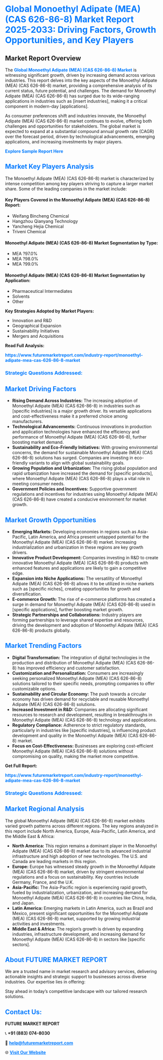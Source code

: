 <h1 style="color: #007BFF;">Global Monoethyl Adipate (MEA) (CAS 626-86-8) Market Report 2025-2033: Driving Factors, Growth Opportunities, and Key Players</h1>

<section id="overview">
<h2>Market Report Overview</h2>
<p>The <a href="https://www.futuremarketreport.com/industry-report/monoethyl-adipate-mea-cas-626-86-8-market" style="color: #007BFF; text-decoration: none;"><strong>Global Monoethyl Adipate (MEA) (CAS 626-86-8) Market</strong></a> is witnessing significant growth, driven by increasing demand across various industries. This report delves into the key aspects of the Monoethyl Adipate (MEA) (CAS 626-86-8) market, providing a comprehensive analysis of its current status, future potential, and challenges. The demand for Monoethyl Adipate (MEA) (CAS 626-86-8) has surged due to its wide-ranging applications in industries such as [insert industries], making it a critical component in modern-day [applications].</p>
<p>As consumer preferences shift and industries innovate, the Monoethyl Adipate (MEA) (CAS 626-86-8) market continues to evolve, offering both challenges and opportunities for stakeholders. The global market is expected to expand at a substantial compound annual growth rate (CAGR) over the forecast period, driven by technological advancements, emerging applications, and increasing investments by major players.</p>
</section>

<section id="overview">
<p><a href="https://www.futuremarketreport.com/request-sample/reportId=83731" style="color: #007BFF; text-decoration: none;"><strong>Explore Sample Report Here</strong></a></p>
</section>

<section id="key-players">
<h2 style="color: #007BFF;">Market Key Players Analysis</h2>
<p>The Monoethyl Adipate (MEA) (CAS 626-86-8) market is characterized by intense competition among key players striving to capture a larger market share. Some of the leading companies in the market include:</p>
<h4>Key Players Covered in the Monoethyl Adipate (MEA) (CAS 626-86-8) Report:</h4>
<ul><li>Weifang Bincheng Chemical</li><li>Hangzhou Qianyang Technology</li><li>Yancheng Hejia Chemical</li><li>Triveni Chemical</li></ul>
<h4>Monoethyl Adipate (MEA) (CAS 626-86-8) Market Segmentation by Type:</h4>
<ul><li>MEA ?97.0%</li><li>MEA ?98.0%</li><li>MEA ?99.0%</li></ul>

<h4>Monoethyl Adipate (MEA) (CAS 626-86-8) Market Segmentation by Application:</h4>
<ul><li>Pharmaceutical Intermediates</li><li>Solvents</li><li>Other</li></ul>
<p><strong>Key Strategies Adopted by Market Players:</strong></p>
<ul>
<li>Innovation and R&D</li>
<li>Geographical Expansion</li>
<li>Sustainability Initiatives</li>
<li>Mergers and Acquisitions</li>
</ul>
</section>

<section>
<p><strong>Read Full Analysis: </strong></p><a href="https://www.futuremarketreport.com/industry-report/monoethyl-adipate-mea-cas-626-86-8-market" style="color: #007BFF; text-decoration: none;"><strong>https://www.futuremarketreport.com/industry-report/monoethyl-adipate-mea-cas-626-86-8-market</strong></a>
<h3 style="color: #007BFF;">Strategic Questions Addressed:</h3>
</section>

<section id="driving-factors">
<h2 style="color: #007BFF;">Market Driving Factors</h2>
<ul>
<li><strong>Rising Demand Across Industries:</strong> The increasing adoption of Monoethyl Adipate (MEA) (CAS 626-86-8) in industries such as [specific industries] is a major growth driver. Its versatile applications and cost-effectiveness make it a preferred choice among manufacturers.</li>
<li><strong>Technological Advancements:</strong> Continuous innovations in production and application technologies have enhanced the efficiency and performance of Monoethyl Adipate (MEA) (CAS 626-86-8), further boosting market demand.</li>
<li><strong>Sustainability and Eco-Friendly Initiatives:</strong> With growing environmental concerns, the demand for sustainable Monoethyl Adipate (MEA) (CAS 626-86-8) solutions has surged. Companies are investing in eco-friendly variants to align with global sustainability goals.</li>
<li><strong>Growing Population and Urbanization:</strong> The rising global population and rapid urbanization have increased the demand for [specific products], where Monoethyl Adipate (MEA) (CAS 626-86-8) plays a vital role in meeting consumer needs.</li>
<li><strong>Government Policies and Incentives:</strong> Supportive government regulations and incentives for industries using Monoethyl Adipate (MEA) (CAS 626-86-8) have created a conducive environment for market growth.</li>
</ul>
</section>

<section id="growth-opportunities">
<h2 style="color: #007BFF;">Market Growth Opportunities</h2>
<ul>
<li><strong>Emerging Markets:</strong> Developing economies in regions such as Asia-Pacific, Latin America, and Africa present untapped potential for the Monoethyl Adipate (MEA) (CAS 626-86-8) market. Increasing industrialization and urbanization in these regions are key growth drivers.</li>
<li><strong>Innovative Product Development:</strong> Companies investing in R&D to create innovative Monoethyl Adipate (MEA) (CAS 626-86-8) products with enhanced features and applications are likely to gain a competitive edge.</li>
<li><strong>Expansion into Niche Applications:</strong> The versatility of Monoethyl Adipate (MEA) (CAS 626-86-8) allows it to be utilized in niche markets such as [specific niches], creating opportunities for growth and diversification.</li>
<li><strong>E-commerce Growth:</strong> The rise of e-commerce platforms has created a surge in demand for Monoethyl Adipate (MEA) (CAS 626-86-8) used in [specific applications], further boosting market growth.</li>
<li><strong>Strategic Partnerships and Collaborations:</strong> Industry players are forming partnerships to leverage shared expertise and resources, driving the development and adoption of Monoethyl Adipate (MEA) (CAS 626-86-8) products globally.</li>
</ul>
</section>

<section id="trending-factors">
<h2 style="color: #007BFF;">Market Trending Factors</h2>
<ul>
<li><strong>Digital Transformation:</strong> The integration of digital technologies in the production and distribution of Monoethyl Adipate (MEA) (CAS 626-86-8) has improved efficiency and customer satisfaction.</li>
<li><strong>Customization and Personalization:</strong> Consumers are increasingly seeking personalized Monoethyl Adipate (MEA) (CAS 626-86-8) solutions tailored to their specific needs, prompting companies to offer customizable options.</li>
<li><strong>Sustainability and Circular Economy:</strong> The push towards a circular economy has driven demand for recyclable and reusable Monoethyl Adipate (MEA) (CAS 626-86-8) solutions.</li>
<li><strong>Increased Investment in R&D:</strong> Companies are allocating significant resources to research and development, resulting in breakthroughs in Monoethyl Adipate (MEA) (CAS 626-86-8) technology and applications.</li>
<li><strong>Regulatory Compliance:</strong> Adherence to strict regulatory standards, particularly in industries like [specific industries], is influencing product development and quality in the Monoethyl Adipate (MEA) (CAS 626-86-8) market.</li>
<li><strong>Focus on Cost-Effectiveness:</strong> Businesses are exploring cost-efficient Monoethyl Adipate (MEA) (CAS 626-86-8) solutions without compromising on quality, making the market more competitive.</li>
</ul>
</section>

<section>
<p><strong>Get Full Report: </strong></p><a href="https://www.futuremarketreport.com/industry-report/monoethyl-adipate-mea-cas-626-86-8-market" style="color: #007BFF; text-decoration: none;"><strong>https://www.futuremarketreport.com/industry-report/monoethyl-adipate-mea-cas-626-86-8-market</strong></a>
<h3 style="color: #007BFF;">Strategic Questions Addressed:</h3>
</section>


<section id="regional-analysis">
<h2 style="color: #007BFF;">Market Regional Analysis</h2>
<p>The global Monoethyl Adipate (MEA) (CAS 626-86-8) market exhibits varied growth patterns across different regions. The key regions analyzed in this report include North America, Europe, Asia-Pacific, Latin America, and the Middle East & Africa:</p>
<ul>
<li><strong>North America:</strong> This region remains a dominant player in the Monoethyl Adipate (MEA) (CAS 626-86-8) market due to its advanced industrial infrastructure and high adoption of new technologies. The U.S. and Canada are leading markets in this region.</li>
<li><strong>Europe:</strong> Europe has witnessed steady growth in the Monoethyl Adipate (MEA) (CAS 626-86-8) market, driven by stringent environmental regulations and a focus on sustainability. Key countries include Germany, France, and the U.K.</li>
<li><strong>Asia-Pacific:</strong> The Asia-Pacific region is experiencing rapid growth, fueled by industrialization, urbanization, and increasing demand for Monoethyl Adipate (MEA) (CAS 626-86-8) in countries like China, India, and Japan.</li>
<li><strong>Latin America:</strong> Emerging markets in Latin America, such as Brazil and Mexico, present significant opportunities for the Monoethyl Adipate (MEA) (CAS 626-86-8) market, supported by growing industrial activities and investments.</li>
<li><strong>Middle East & Africa:</strong> The region’s growth is driven by expanding industries, infrastructure development, and increasing demand for Monoethyl Adipate (MEA) (CAS 626-86-8) in sectors like [specific sectors].</li>
</ul>
</section>

<footer>
<h2 style="color: #007BFF;">About FUTURE MARKET REPORT</h2>
<p>We are a trusted name in market research and advisory services, delivering actionable insights and strategic support to businesses across diverse industries. Our expertise lies in offering:</p>

<p>Stay ahead in today’s competitive landscape with our tailored research solutions.</p>

<h2 style="color: #007BFF;">Contact Us:</h2>
<p><strong>FUTURE MARKET REPORT</strong></p>
<p>📞 <strong>+91 (883) 074-8030</strong></p>
<p>📧 <strong><a href="mailto:help@futuremarketreport.com" style="color: #007BFF;">help@futuremarketreport.com</a></strong></p>
<p>🌐 <strong><a href="https://www.futuremarketreport.com/" style="color: #007BFF;">Visit Our Website</a></strong></p>
</footer>